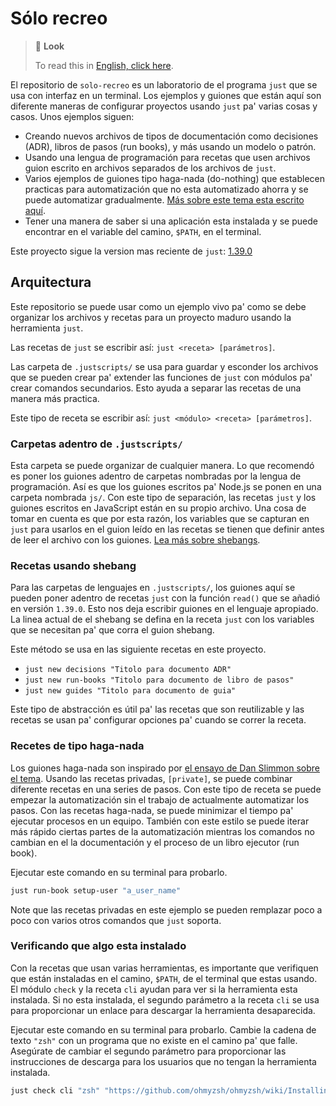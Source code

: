 # Sólo recreo

> 👀 **Look**
>
> To read this in [English, click here](https://git.sr.ht/~rogeruiz/solo-recreo/tree/main/item/README.en.md).

El repositorio de `solo-recreo` es un laboratorio de el programa `just` que se
usa con interfaz en un terminal. Los ejemplos y guiones que están aquí son
diferente maneras de configurar proyectos usando `just` pa' varias cosas y
casos. Unos ejemplos siguen:

- Creando nuevos archivos de tipos de documentación como decisiones (ADR),
  libros de pasos (run books), y más usando un modelo o patrón.
- Usando una lengua de programación para recetas que usen archivos guion escrito
  en archivos separados de los archivos de `just`.
- Varios ejemplos de guiones tipo haga-nada (do-nothing) que establecen
  practicas para automatización que no esta automatizado ahorra y se puede
  automatizar gradualmente. [Más sobre este tema esta escrito aquí][haga-nada].
- Tener una manera de saber si una aplicación esta instalada y se puede
  encontrar en el variable del camino, `$PATH`, en el terminal.

Este proyecto sigue la version mas reciente de `just`: [1.39.0](https://github.com/casey/just/releases/tag/1.39.0)

## Arquitectura

Este repositorio se puede usar como un ejemplo vivo pa' como se debe organizar
los archivos y recetas para un proyecto maduro usando la herramienta `just`.

Las recetas de `just` se escribir así: `just <receta> [parámetros]`.

Las carpeta de `.justscripts/` se usa para guardar y esconder los archivos que
se pueden crear pa' extender las funciones de `just` con módulos pa' crear
comandos secundarios. Esto ayuda a separar las recetas de una manera más
practica.

Este tipo de receta se escribir así: `just <módulo> <receta> [parámetros]`.

### Carpetas adentro de `.justscripts/`

Esta carpeta se puede organizar de cualquier manera. Lo que recomendó es poner
los guiones adentro de carpetas nombradas por la lengua de programación. Así es
que los guiones escritos pa' Node.js se ponen en una carpeta nombrada `js/`. Con
este tipo de separación, las recetas `just` y los guiones escritos en JavaScript
están en su propio archivo. Una cosa de tomar en cuenta es que por esta razón,
los variables que se capturan en `just` para usarlos en el guion leído en las
recetas se tienen que definir antes de leer el archivo con los guiones. [Lea más
sobre shebangs](#recetas-usando-shebang).

### Recetas usando shebang

Para las carpetas de lenguajes en `.justscripts/`, los guiones aquí se pueden
poner adentro de recetas `just` con la función `read()` que se añadió en versión
`1.39.0`. Esto nos deja escribir guiones en el lenguaje apropiado. La linea
actual de el shebang se defina en la receta `just` con los variables que se
necesitan pa' que corra el guion shebang.

Este método se usa en las siguiente recetas en este proyecto.

- `just new decisions "Titolo para documento ADR"`
- `just new run-books "Titolo para documento de libro de pasos"`
- `just new guides "Titolo para documento de guia"`

Este tipo de abstracción es útil pa' las recetas que son reutilizable y las
recetas se usan pa' configurar opciones pa' cuando se correr la receta.

### Recetes de tipo haga-nada

Los guiones haga-nada son inspirado por [el ensayo de Dan Slimmon sobre el
tema][haga-nada]. Usando las recetas privadas, `[private]`, se puede combinar
diferente recetas en una series de pasos. Con este tipo de receta se puede
empezar la automatización sin el trabajo de actualmente automatizar los pasos.
Con las recetas haga-nada, se puede minimizar el tiempo pa' ejecutar procesos en
un equipo. También con este estilo se puede iterar más rápido ciertas partes de
la automatización mientras los comandos no cambian en el la documentación y el
proceso de un libro ejecutor (run book).

Ejecutar este comando en su terminal para probarlo.

```sh
just run-book setup-user "a_user_name"
```

Note que las recetas privadas en este ejemplo se pueden remplazar poco a poco
con varios otros comandos que `just` soporta.

### Verificando que algo esta instalado

Con la recetas que usan varias herramientas, es importante que verifiquen que
están instaladas en el camino, `$PATH`, de el terminal que estas usando. El
módulo `check` y la receta `cli` ayudan para ver si la herramienta esta
instalada. Si no esta instalada, el segundo parámetro a la receta `cli` se usa
para proporcionar un enlace para descargar la herramienta desaparecida.

Ejecutar este comando en su terminal para probarlo. Cambie la cadena de texto
`"zsh"` con un programa que no existe en el camino pa' que falle. Asegúrate de
cambiar el segundo parámetro para proporcionar las instrucciones de descarga
para los usuarios que no tengan la herramienta instalada.

```sh
just check cli "zsh" "https://github.com/ohmyzsh/ohmyzsh/wiki/Installing-ZSH#macos"
```

[haga-nada]: https://blog.danslimmon.com/2019/07/15/do-nothing-scripting-the-key-to-gradual-automation/
